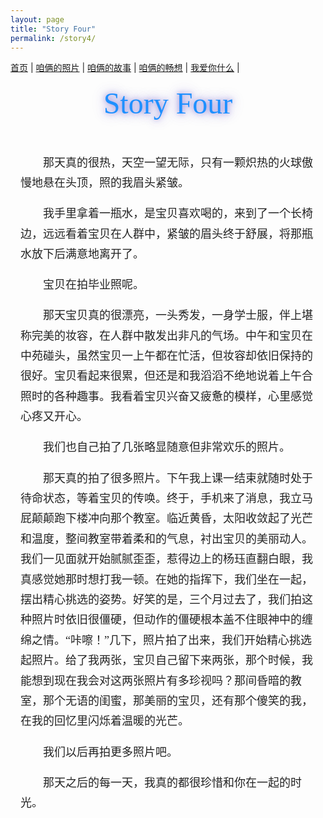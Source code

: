 ```yaml
---
layout: page
title: "Story Four"
permalink: /story4/
---
```


<nav>
  <a href="/">首页</a> |
  <a href="/photos">咱俩的照片</a> |
  <a href="/stories">咱俩的故事</a> |
  <a href="/future">咱俩的畅想</a> |
  <a href="/love">我爱你什么</a> |
</nav>

<!-- 新增标题 -->
<h1 class="fancy-title">Story Four</h1>

<div id="story-page">

<style>
/* 标题样式 */
.fancy-title {
  text-align: center;
  font-family: "Brush Script MT", "Lucida Handwriting", "Segoe Script", cursive;
  font-size: 3rem;               /* 标题大小 */
  margin: 1.2rem 0 2rem 0;       /* 上下间距 */
  color: #1e90ff;                /* 柔和的紫色，可改 */
  text-shadow: 0 0 8px rgba(106, 90, 205, 0.6),
               0 0 15px rgba(106, 90, 205, 0.4),
               0 0 25px rgba(106, 90, 205, 0.3); /* 柔和发光 */
  font-weight: normal;
}

/* 页面局部样式：楷体、行距、段首缩进 */
#story-page {
  font-family: "KaiTi", "楷体", "STKaiti", "Kaiti SC", "Noto Serif SC", serif;
  font-size: 18px;
  line-height: 1.8;
  max-width: 860px;
  margin: 0 auto;
  padding: 1.25rem 1rem;
  color: #222;
  word-break: break-word;
}

#story-page p {
  text-indent: 2em;
  margin: 0 0 1.05rem 0;
}

#story-page h1, #story-page h2, #story-page h3 {
  font-family: inherit;
  line-height: 1.3;
  margin-top: 1.1rem;
}

@media (max-width: 600px) {
  .fancy-title { font-size: 2.3rem; }
  #story-page { font-size: 16px; line-height: 1.9; padding: 1rem; }
}
</style>

<p>
那天真的很热，天空一望无际，只有一颗炽热的火球傲慢地悬在头顶，照的我眉头紧皱。
</p>
<p>
我手里拿着一瓶水，是宝贝喜欢喝的，来到了一个长椅边，远远看着宝贝在人群中，紧皱的眉头终于舒展，将那瓶水放下后满意地离开了。
</p>
<p>
宝贝在拍毕业照呢。
</p>
<p>
那天宝贝真的很漂亮，一头秀发，一身学士服，伴上堪称完美的妆容，在人群中散发出非凡的气场。中午和宝贝在中苑碰头，虽然宝贝一上午都在忙活，但妆容却依旧保持的很好。宝贝看起来很累，但还是和我滔滔不绝地说着上午合照时的各种趣事。我看着宝贝兴奋又疲惫的模样，心里感觉心疼又开心。
</p>
<p>
我们也自己拍了几张略显随意但非常欢乐的照片。
</p>
<p>
那天真的拍了很多照片。下午我上课一结束就随时处于待命状态，等着宝贝的传唤。终于，手机来了消息，我立马屁颠颠跑下楼冲向那个教室。临近黄昏，太阳收敛起了光芒和温度，整间教室带着柔和的气息，衬出宝贝的美丽动人。我们一见面就开始腻腻歪歪，惹得边上的杨珏直翻白眼，我真感觉她那时想打我一顿。在她的指挥下，我们坐在一起，摆出精心挑选的姿势。好笑的是，三个月过去了，我们拍这种照片时依旧很僵硬，但动作的僵硬根本盖不住眼神中的缠绵之情。“咔嚓！”几下，照片拍了出来，我们开始精心挑选起照片。给了我两张，宝贝自己留下来两张，那个时候，我能想到现在我会对这两张照片有多珍视吗？那间昏暗的教室，那个无语的闺蜜，那美丽的宝贝，还有那个傻笑的我，在我的回忆里闪烁着温暖的光芒。
</p>
<p>
我们以后再拍更多照片吧。
</p>
<p>
那天之后的每一天，我真的都很珍惜和你在一起的时光。
</p>
</div>
